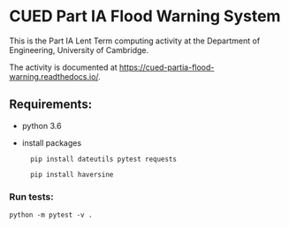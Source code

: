 # CUED Part IA Flood Warning System

This is the Part IA Lent Term computing activity at the Department of
Engineering, University of Cambridge.

The activity is documented at
https://cued-partia-flood-warning.readthedocs.io/.

## Requirements:
- python 3.6
- install packages
	
	    pip install dateutils pytest requests
          
	    pip install haversine

### Run tests:
	python -m pytest -v .

